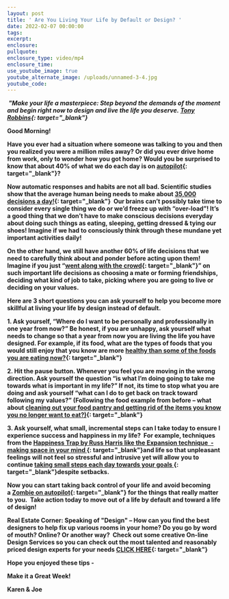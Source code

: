 ```yaml
---
layout: post
title: ' Are You Living Your Life by Default or Design? '
date: 2022-02-07 00:00:00
tags:
excerpt:
enclosure:
pullquote:
enclosure_type: video/mp4
enclosure_time:
use_youtube_image: true
youtube_alternate_image: /uploads/unnamed-3-4.jpg
youtube_code:
---
```

***&nbsp;"Make your life a masterpiece: Step beyond the demands of the moment and begin right now to design and live the life you deserve.&nbsp;[Tony Robbins](https://t.e2ma.net/click/rqpkpd/zwff20l/3v1e5e){: target="_blank"}***

**Good Morning\! &nbsp;**

**Have you ever had a situation where someone was talking to you and then you realized you were a million miles away? Or did you ever drive home from work, only to wonder how you got home? Would you be surprised to know that about 40% of what we do each day is on&nbsp;[autopilot](https://t.e2ma.net/click/rqpkpd/zwff20l/f93e5e){: target="_blank"}?**

**Now automatic responses and habits are not all bad. Scientific studies show that the average human being needs to make about&nbsp;[35,000 decisions a day\!](https://t.e2ma.net/click/rqpkpd/zwff20l/v14e5e){: target="_blank"}&nbsp; Our brains can’t possibly take time to consider every single thing we do or we’d freeze up with “over-load”\! It’s a good thing that we don’t have to make conscious decisions everyday about doing such things as eating, sleeping, getting dressed & tying our shoes\! Imagine if we had to consciously think through these mundane yet important activities daily\!**

**On the other hand, we still have another 60% of life decisions that we need to carefully think about and ponder before acting upon them\! Imagine if you just “[went along with the crowd](https://t.e2ma.net/click/rqpkpd/zwff20l/bu5e5e){: target="_blank"}” on such important life decisions as choosing a mate or forming friendships, deciding what kind of job to take, picking where you are going to live or deciding on your values.&nbsp;**

**Here are 3 short questions you can ask yourself to help you become more skillful at living your life by design instead of default.**

**1\. Ask yourself, “Where do I want to be personally and professionally in one year from now?” Be honest, if you are unhappy, ask yourself what needs to change so that a year from now you are living the life you have designed. For example, if its food, what are the types of foods that you would still enjoy that you know are more&nbsp;[healthy than some of the foods you are eating now?](https://t.e2ma.net/click/rqpkpd/zwff20l/rm6e5e){: target="_blank"}**

**2\. Hit the pause button. Whenever you feel you are moving in the wrong direction. Ask yourself the question “is what I’m doing going to take me towards what is important in my life?” If not, its time to stop what you are doing and ask yourself “what can I do to get back on track toward following my values?” (Following the food example from before – what about&nbsp;[cleaning out your food pantry and getting rid of the items you know you no longer want to eat?)](https://t.e2ma.net/click/rqpkpd/zwff20l/7e7e5e){: target="_blank"}**

**3\. Ask yourself, what small, incremental steps can I take today to ensure I experience success and happiness in my life?&nbsp; For example, techniques from the&nbsp;[Happiness Trap by Russ Harris like the Expansion technique&nbsp; - making space in your mind&nbsp;](https://t.e2ma.net/click/rqpkpd/zwff20l/n77e5e){: target="_blank"}and life so that unpleasant feelings will not feel so stressful and intrusive yet will allow you to continue&nbsp;[taking small steps each day towards your goals&nbsp;](https://t.e2ma.net/click/rqpkpd/zwff20l/3z8e5e){: target="_blank"}despite setbacks.**

**Now you can start taking back control of your life and avoid becoming a&nbsp;[Zombie on autopilot](https://t.e2ma.net/click/rqpkpd/zwff20l/js9e5e){: target="_blank"}&nbsp;for the things that really matter to you.&nbsp; Take action today to move out of a life by default and toward a life of design\!**

**Real Estate Corner: Speaking of "Design" – How can you find the best designers to help fix up various rooms in your home? Do you go by word of mouth? Online? Or another way?&nbsp; Check out some creative On-line Design Services so you can check out the most talented and reasonably priced design experts for your needs&nbsp;[CLICK HERE](https://t.e2ma.net/click/rqpkpd/zwff20l/zkaf5e){: target="_blank"}**

**Hope you enjoyed these tips -**

**Make it a Great Week\!**

**Karen & Joe**
